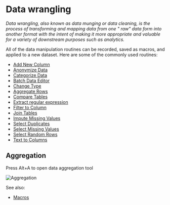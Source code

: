 <!-- TITLE: Data wrangling -->
<!-- SUBTITLE: -->

# Data wrangling

_Data wrangling, also known as data munging or data cleaning, is the process of transforming and mapping data from one "
raw" data form into another format with the intent of making it more appropriate and valuable for a variety of
downstream purposes such as analytics._

All of the data manipulation routines can be recorded, saved as macros, and applied to a new dataset. Here are some of
the commonly used routines:

* [Add New Column](add-new-column.md)
* [Anonymize Data](anonymize-data.md)
* [Categorize Data](categorize-data.md)
* [Batch Data Editor](batch-edit.md)
* [Change Type](change-column-type.md)
* [Aggregate Rows](aggregate-rows.md)
* [Compare Tables](../explore/compare-tables.md)
* [Extract regular expression](extract-regexp.md)
* [Filter to Column](../explore/filter-to-column.md)
* [Join Tables](join-tables.md)
* [Impute Missing Values](missing-values-imputation.md)
* [Select Duplicates](../explore/select-duplicates.md)
* [Select Missing Values](../explore/select-missing-values.md)
* [Select Random Rows](../explore/select-random-rows.md)
* [Text to Columns](text-to-columns.md)

## Aggregation

Press Alt+A to open data aggregation tool

![Aggregation](../uploads/gifs/aggregate.gif "Aggregation")

See also:

* [Macros](../datagrok/navigation.md#console)
